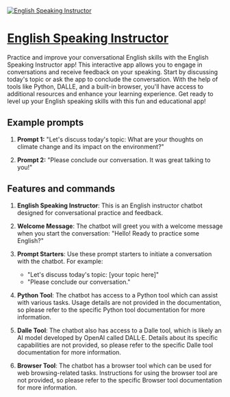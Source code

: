 [![English Speaking Instructor](https://files.oaiusercontent.com/file-Ko6V7L5N4IIOByN2tF5fLQGc?se=2123-10-17T03%3A05%3A43Z&sp=r&sv=2021-08-06&sr=b&rscc=max-age%3D31536000%2C%20immutable&rscd=attachment%3B%20filename%3D864f4c82-5fef-42f8-8307-90d2112f6862.png&sig=5w4lG52KPhImWe8zbRUyxbzPntSMJPrd7t9uG64w5UE%3D)](https://chat.openai.com/g/g-CbKz3H83e-english-speaking-instructor)

# [English Speaking Instructor](https://chat.openai.com/g/g-CbKz3H83e-english-speaking-instructor)

Practice and improve your conversational English skills with the English Speaking Instructor app! This interactive app allows you to engage in conversations and receive feedback on your speaking. Start by discussing today's topic or ask the app to conclude the conversation. With the help of tools like Python, DALLE, and a built-in browser, you'll have access to additional resources and enhance your learning experience. Get ready to level up your English speaking skills with this fun and educational app!

## Example prompts

1. **Prompt 1:** "Let's discuss today's topic: What are your thoughts on climate change and its impact on the environment?"

2. **Prompt 2:** "Please conclude our conversation. It was great talking to you!"

## Features and commands

1. **English Speaking Instructor**: This is an English instructor chatbot designed for conversational practice and feedback.

2. **Welcome Message**: The chatbot will greet you with a welcome message when you start the conversation: "Hello! Ready to practice some English?"

3. **Prompt Starters**: Use these prompt starters to initiate a conversation with the chatbot. For example:
   - "Let's discuss today's topic: [your topic here]"
   - "Please conclude our conversation."

4. **Python Tool**: The chatbot has access to a Python tool which can assist with various tasks. Usage details are not provided in the documentation, so please refer to the specific Python tool documentation for more information.

5. **Dalle Tool**: The chatbot also has access to a Dalle tool, which is likely an AI model developed by OpenAI called DALL·E. Details about its specific capabilities are not provided, so please refer to the specific Dalle tool documentation for more information.

6. **Browser Tool**: The chatbot has a browser tool which can be used for web browsing-related tasks. Instructions for using the browser tool are not provided, so please refer to the specific Browser tool documentation for more information.